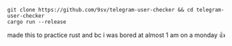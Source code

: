 ```
git clone https://github.com/9sv/telegram-user-checker && cd telegram-user-checker
cargo run --release
```
made this to practice rust and bc i was bored at almost 1 am on a monday 👍
